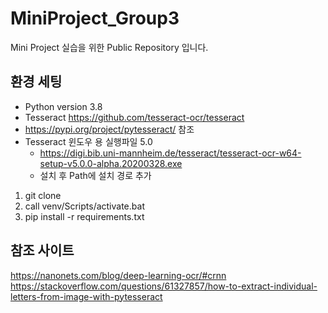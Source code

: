# MiniProject_Group3
Mini Project 실습을 위한 Public Repository 입니다.

## 환경 세팅
* Python version 3.8
* Tesseract https://github.com/tesseract-ocr/tesseract
* https://pypi.org/project/pytesseract/ 참조
* Tesseract 윈도우 용 실행파일 5.0 
  * https://digi.bib.uni-mannheim.de/tesseract/tesseract-ocr-w64-setup-v5.0.0-alpha.20200328.exe  
  * 설치 후 Path에 설치 경로 추가

1. git clone
1. call venv/Scripts/activate.bat
1. pip install -r requirements.txt

## 참조 사이트
https://nanonets.com/blog/deep-learning-ocr/#crnn  
https://stackoverflow.com/questions/61327857/how-to-extract-individual-letters-from-image-with-pytesseract  
